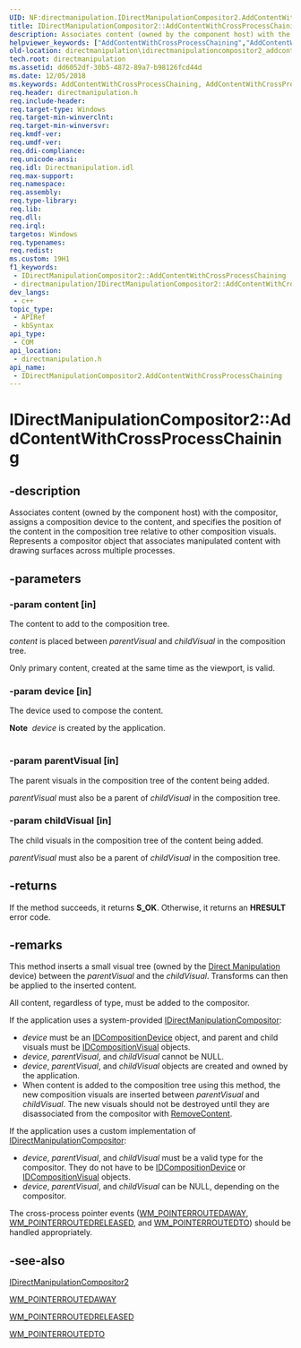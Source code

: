 ```yaml
---
UID: NF:directmanipulation.IDirectManipulationCompositor2.AddContentWithCrossProcessChaining
title: IDirectManipulationCompositor2::AddContentWithCrossProcessChaining (directmanipulation.h)
description: Associates content (owned by the component host) with the compositor, assigns a composition device to the content, and specifies the position of the content in the composition tree relative to other composition visuals.
helpviewer_keywords: ["AddContentWithCrossProcessChaining","AddContentWithCrossProcessChaining method [Direct Manipulation]","AddContentWithCrossProcessChaining method [Direct Manipulation]","IDirectManipulationCompositor2 interface","IDirectManipulationCompositor2 interface [Direct Manipulation]","AddContentWithCrossProcessChaining method","IDirectManipulationCompositor2.AddContentWithCrossProcessChaining","IDirectManipulationCompositor2::AddContentWithCrossProcessChaining","directmanipulation.idirectmanipulationcompositor2_addcontentwithcrossprocesschaining","directmanipulation/IDirectManipulationCompositor2::AddContentWithCrossProcessChaining"]
old-location: directmanipulation\idirectmanipulationcompositor2_addcontentwithcrossprocesschaining.htm
tech.root: directmanipulation
ms.assetid: dd6052df-30b5-4872-89a7-b98126fcd44d
ms.date: 12/05/2018
ms.keywords: AddContentWithCrossProcessChaining, AddContentWithCrossProcessChaining method [Direct Manipulation], AddContentWithCrossProcessChaining method [Direct Manipulation],IDirectManipulationCompositor2 interface, IDirectManipulationCompositor2 interface [Direct Manipulation],AddContentWithCrossProcessChaining method, IDirectManipulationCompositor2.AddContentWithCrossProcessChaining, IDirectManipulationCompositor2::AddContentWithCrossProcessChaining, directmanipulation.idirectmanipulationcompositor2_addcontentwithcrossprocesschaining, directmanipulation/IDirectManipulationCompositor2::AddContentWithCrossProcessChaining
req.header: directmanipulation.h
req.include-header: 
req.target-type: Windows
req.target-min-winverclnt: 
req.target-min-winversvr: 
req.kmdf-ver: 
req.umdf-ver: 
req.ddi-compliance: 
req.unicode-ansi: 
req.idl: Directmanipulation.idl
req.max-support: 
req.namespace: 
req.assembly: 
req.type-library: 
req.lib: 
req.dll: 
req.irql: 
targetos: Windows
req.typenames: 
req.redist: 
ms.custom: 19H1
f1_keywords:
 - IDirectManipulationCompositor2::AddContentWithCrossProcessChaining
 - directmanipulation/IDirectManipulationCompositor2::AddContentWithCrossProcessChaining
dev_langs:
 - c++
topic_type:
 - APIRef
 - kbSyntax
api_type:
 - COM
api_location:
 - directmanipulation.h
api_name:
 - IDirectManipulationCompositor2.AddContentWithCrossProcessChaining
---
```


# IDirectManipulationCompositor2::AddContentWithCrossProcessChaining


## -description

Associates content (owned by the component host) with the compositor, assigns a composition device to the content, and specifies the position of the content in the composition tree relative to other composition visuals. Represents a compositor object that associates manipulated content with drawing surfaces across multiple processes.

## -parameters

### -param content [in]

The content to add to the composition tree.

<i>content</i> is placed  between <i>parentVisual</i> and <i>childVisual</i> in the composition tree. 

Only primary content, created at the same time as the viewport, is valid.

### -param device [in]

The device used to compose the content. 

<div class="alert"><b>Note</b>  <i>device</i> is created by the application.</div>
<div> </div>

### -param parentVisual [in]

The parent visuals in the composition tree of the content being added.

<i>parentVisual</i> must also be a parent of <i>childVisual</i> in the composition tree.

### -param childVisual [in]

The child visuals in the composition tree of the content being added.

<i>parentVisual</i> must also be a parent of <i>childVisual</i> in the composition tree.

## -returns

If the method succeeds, it returns <b>S_OK</b>. Otherwise, it returns an <b>HRESULT</b> error code.

## -remarks

This method inserts a small visual tree (owned by the <a href="/previous-versions/windows/desktop/directmanipulation/direct-manipulation-portal">Direct Manipulation</a> device) between the <i>parentVisual</i> and the <i>childVisual</i>. Transforms can then be applied to the inserted content.  


All content, regardless of type, must be added to the compositor. 

If the application uses a system-provided <a href="/previous-versions/windows/desktop/api/directmanipulation/nn-directmanipulation-idirectmanipulationcompositor">IDirectManipulationCompositor</a>:

<ul>
<li><i>device</i> must be an  <a href="/windows/desktop/api/dcomp/nn-dcomp-idcompositiondevice">IDCompositionDevice</a> object, and parent and child visuals must be <a href="/windows/desktop/api/dcomp/nn-dcomp-idcompositionvisual">IDCompositionVisual</a> objects.</li>
<li><i>device</i>, <i>parentVisual</i>, and <i>childVisual</i> cannot be NULL. </li>
<li><i>device</i>, <i>parentVisual</i>, and <i>childVisual</i> objects are created and owned by the application.
</li>
<li>When content is added to the composition tree using this method, the new composition visuals are inserted between <i>parentVisual</i> and <i>childVisual</i>. The new visuals should not be destroyed until they are disassociated from the compositor with <a href="/previous-versions/windows/desktop/api/directmanipulation/nf-directmanipulation-idirectmanipulationcompositor-removecontent">RemoveContent</a>.</li>
</ul>
If the application uses a custom implementation of <a href="/previous-versions/windows/desktop/api/directmanipulation/nn-directmanipulation-idirectmanipulationcompositor">IDirectManipulationCompositor</a>:

<ul>
<li><i>device</i>, <i>parentVisual</i>, and <i>childVisual</i> must be a valid type for the compositor. They do not have to be <a href="/windows/desktop/api/dcomp/nn-dcomp-idcompositiondevice">IDCompositionDevice</a> or <a href="/windows/desktop/api/dcomp/nn-dcomp-idcompositionvisual">IDCompositionVisual</a> objects.</li>
<li><i>device</i>, <i>parentVisual</i>, and <i>childVisual</i> can be NULL, depending on the compositor. </li>
</ul>
The cross-process pointer events (<a href="/previous-versions/windows/desktop/inputmsg/wm-pointerroutedaway">WM_POINTERROUTEDAWAY</a>, <a href="/previous-versions/windows/desktop/inputmsg/wm-pointerroutedreleased">WM_POINTERROUTEDRELEASED</a>, and <a href="/previous-versions/windows/desktop/inputmsg/wm-pointerroutedto">WM_POINTERROUTEDTO</a>) should be handled appropriately.

## -see-also

<a href="/previous-versions/windows/desktop/api/directmanipulation/nn-directmanipulation-idirectmanipulationcompositor2">IDirectManipulationCompositor2</a>



<a href="/previous-versions/windows/desktop/inputmsg/wm-pointerroutedaway">WM_POINTERROUTEDAWAY</a>



<a href="/previous-versions/windows/desktop/inputmsg/wm-pointerroutedreleased">WM_POINTERROUTEDRELEASED</a>



<a href="/previous-versions/windows/desktop/inputmsg/wm-pointerroutedto">WM_POINTERROUTEDTO</a>